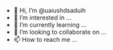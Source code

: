 - 👋 Hi, I’m @uaiushdsaduih
- 👀 I’m interested in ...
- 🌱 I’m currently learning ...
- 💞️ I’m looking to collaborate on ...
- 📫 How to reach me ...

<!---
uaiushdsaduih/uaiushdsaduih is a ✨ special ✨ repository because its `README.md` (this file) appears on your GitHub profile.
You can click the Preview link to take a look at your changes.
--->
